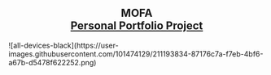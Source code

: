 <h2 align="center">
  MOFA<br/>
  <a href="https://mouad-fakihi.github.io/personal_portfolio/" target="_blank">Personal Portfolio Project</a>
</h2>
![all-devices-black](https://user-images.githubusercontent.com/101474129/211193834-87176c7a-f7eb-4bf6-a67b-d5478f622252.png)
